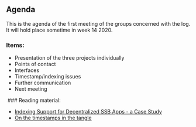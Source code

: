## Agenda

This is the agenda of the first meeting of the groups concerned with the log. It will hold place sometime in week 14 2020.

### Items:

* Presentation of the three projects individually
* Points of contact
* Interfaces
* Timestamp/indexing issues
* Further communication
* Next meeting

 ### Reading material:
 
* [Indexing Support for Decentralized SSB Apps - a Case Study](https://drive.google.com/file/d/1PyjW1zXxL00kidhn7R9k6mvYNqSiTugD/view?usp=sharing)
* [On the timestamps in the tangle](https://assets.ctfassets.net/r1dr6vzfxhev/4iQXZ7bZGwSsE26SkqOQao/2ebf046578dabec5c1d3c48ed442c86f/On_timestamps_in_the_Tangle.pdf)
